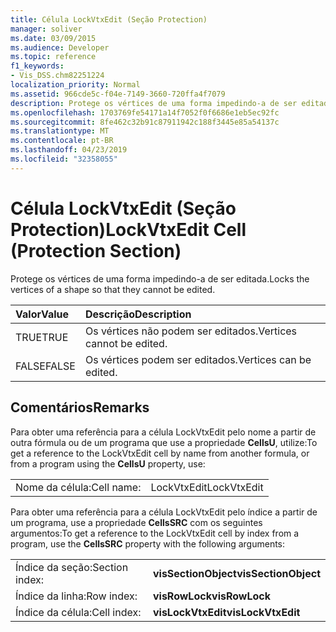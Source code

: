 ```yaml
---
title: Célula LockVtxEdit (Seção Protection)
manager: soliver
ms.date: 03/09/2015
ms.audience: Developer
ms.topic: reference
f1_keywords:
- Vis_DSS.chm82251224
localization_priority: Normal
ms.assetid: 966cde5c-f04e-7149-3660-720ffa4f7079
description: Protege os vértices de uma forma impedindo-a de ser editada.
ms.openlocfilehash: 1703769fe54171a14f7052f0f6686e1eb5ec92fc
ms.sourcegitcommit: 8fe462c32b91c87911942c188f3445e85a54137c
ms.translationtype: MT
ms.contentlocale: pt-BR
ms.lasthandoff: 04/23/2019
ms.locfileid: "32358055"
---
```

# <a name="lockvtxedit-cell-protection-section"></a><span data-ttu-id="ec6a2-103">Célula LockVtxEdit (Seção Protection)</span><span class="sxs-lookup"><span data-stu-id="ec6a2-103">LockVtxEdit Cell (Protection Section)</span></span>

<span data-ttu-id="ec6a2-104">Protege os vértices de uma forma impedindo-a de ser editada.</span><span class="sxs-lookup"><span data-stu-id="ec6a2-104">Locks the vertices of a shape so that they cannot be edited.</span></span>
  
|<span data-ttu-id="ec6a2-105">**Valor**</span><span class="sxs-lookup"><span data-stu-id="ec6a2-105">**Value**</span></span>|<span data-ttu-id="ec6a2-106">**Descrição**</span><span class="sxs-lookup"><span data-stu-id="ec6a2-106">**Description**</span></span>|
|:-----|:-----|
|<span data-ttu-id="ec6a2-107">TRUE</span><span class="sxs-lookup"><span data-stu-id="ec6a2-107">TRUE</span></span>  <br/> |<span data-ttu-id="ec6a2-108">Os vértices não podem ser editados.</span><span class="sxs-lookup"><span data-stu-id="ec6a2-108">Vertices cannot be edited.</span></span>  <br/> |
|<span data-ttu-id="ec6a2-109">FALSE</span><span class="sxs-lookup"><span data-stu-id="ec6a2-109">FALSE</span></span>  <br/> |<span data-ttu-id="ec6a2-110">Os vértices podem ser editados.</span><span class="sxs-lookup"><span data-stu-id="ec6a2-110">Vertices can be edited.</span></span>  <br/> |
   
## <a name="remarks"></a><span data-ttu-id="ec6a2-111">Comentários</span><span class="sxs-lookup"><span data-stu-id="ec6a2-111">Remarks</span></span>

<span data-ttu-id="ec6a2-112">Para obter uma referência para a célula LockVtxEdit pelo nome a partir de outra fórmula ou de um programa que use a propriedade **CellsU**, utilize:</span><span class="sxs-lookup"><span data-stu-id="ec6a2-112">To get a reference to the LockVtxEdit cell by name from another formula, or from a program using the **CellsU** property, use:</span></span> 
  
|||
|:-----|:-----|
|<span data-ttu-id="ec6a2-113">Nome da célula:</span><span class="sxs-lookup"><span data-stu-id="ec6a2-113">Cell name:</span></span>  <br/> |<span data-ttu-id="ec6a2-114">LockVtxEdit</span><span class="sxs-lookup"><span data-stu-id="ec6a2-114">LockVtxEdit</span></span>  <br/> |
   
<span data-ttu-id="ec6a2-115">Para obter uma referência para a célula LockVtxEdit pelo índice a partir de um programa, use a propriedade **CellsSRC** com os seguintes argumentos:</span><span class="sxs-lookup"><span data-stu-id="ec6a2-115">To get a reference to the LockVtxEdit cell by index from a program, use the **CellsSRC** property with the following arguments:</span></span> 
  
|||
|:-----|:-----|
|<span data-ttu-id="ec6a2-116">Índice da seção:</span><span class="sxs-lookup"><span data-stu-id="ec6a2-116">Section index:</span></span>  <br/> |<span data-ttu-id="ec6a2-117">**visSectionObject**</span><span class="sxs-lookup"><span data-stu-id="ec6a2-117">**visSectionObject**</span></span> <br/> |
|<span data-ttu-id="ec6a2-118">Índice da linha:</span><span class="sxs-lookup"><span data-stu-id="ec6a2-118">Row index:</span></span>  <br/> |<span data-ttu-id="ec6a2-119">**visRowLock**</span><span class="sxs-lookup"><span data-stu-id="ec6a2-119">**visRowLock**</span></span> <br/> |
|<span data-ttu-id="ec6a2-120">Índice da célula:</span><span class="sxs-lookup"><span data-stu-id="ec6a2-120">Cell index:</span></span>  <br/> |<span data-ttu-id="ec6a2-121">**visLockVtxEdit**</span><span class="sxs-lookup"><span data-stu-id="ec6a2-121">**visLockVtxEdit**</span></span> <br/> |
   


